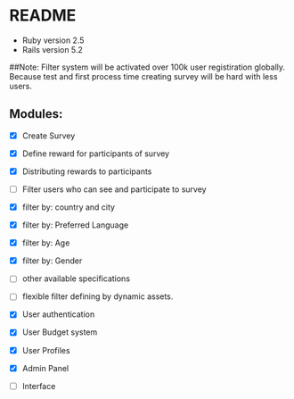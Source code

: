 # README


* Ruby version 2.5
* Rails version 5.2

##Note: 
Filter system will be activated over 100k user registiration globally. Because test and first process time creating survey will be hard with less users.


## Modules:

- [x] Create Survey
- [x] Define reward for participants of survey
- [x] Distributing rewards to participants
- [ ] Filter users who can see and participate to survey
- [x] filter by: country and city
- [x] filter by: Preferred Language
- [x] filter by: Age
- [x] filter by: Gender
- [ ] other available specifications
- [ ] flexible filter defining by dynamic assets.
- [x] User authentication
- [x] User Budget system
- [x] User Profiles
- [x] Admin Panel 

- [ ] Interface





